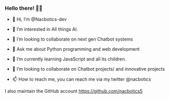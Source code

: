 ### Hello there! 🖖🖖






- 👋 Hi, I’m @Nacbotics-dev
- 👀 I’m interested in All things AI.
- 👯 I’m looking to collaborate on next gen Chatbot systems

- 💬 Ask me about Python programming and web development
- 🌱 I’m currently learning JavaScript and all its children.
- 💞️ I’m looking to collaborate on Chatbot projects/ and innovative projects
- 📫 How to reach me, you can reach me via my twitter @nacbotics

I also maintain the GitHub account https://github.com/nacbotics5


<!---
Nacbotics-dev/Nacbotics-dev is a ✨ special ✨ repository because its `README.md` (this file) appears on your GitHub profile.
You can click the Preview link to take a look at your changes.
--->
